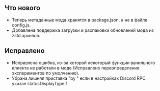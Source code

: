 ## Что нового
- Теперь метаданные мода хранятся в package.json, а не в файле config.js.
- Добавлена поддержка загрузки и распаковки обновлений мода из zstd архивов.

## Исправлено
- Исправлена ошибка, из-за которой некоторый функции ванильного клиента не работали в моде (Исправлено переопределение экспериментов по умолчанию).
- Убрана лишняя приставка "by " если в настройках Discord RPC указан statusDisplayType 1
